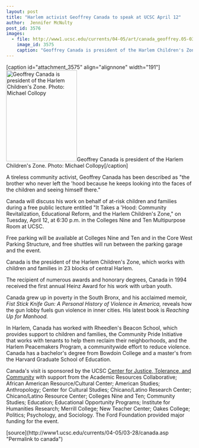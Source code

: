 ```yaml
---
layout: post
title: "Harlem activist Geoffrey Canada to speak at UCSC April 12"
author:  Jennifer McNulty
post_id: 3576
images:
  - file: http://www1.ucsc.edu/currents/04-05/art/canada_geoffrey.05-03-28.jpg
    image_id: 3575
    caption: "Geoffrey Canada is president of the Harlem Children's Zone. Photo: Michael Collopy"
---
```


[caption id="attachment_3575" align="alignnone" width="191"]<a href="http://localhost/mysite/wp-content/uploads/2005/03/canada_geoffrey.05-03-28.jpg"><img class="size-full wp-image-3575" src="http://localhost/mysite/wp-content/uploads/2005/03/canada_geoffrey.05-03-28.jpg" alt="Geoffrey Canada is president of the Harlem Children's Zone. Photo: Michael Collopy" width="191" height="246" /></a>Geoffrey Canada is president of the Harlem Children's Zone. Photo: Michael Collopy[/caption]
<a name="content" id="content"></a>
<p>
  A tireless community activist, Geoffrey Canada has been described as "the brother who never left the 'hood because he keeps looking into the faces of the children and seeing himself there."
</p>
<p>
  Canada will discuss his work on behalf of at-risk children and families during a free public lecture entitled "It Takes a 'Hood: Community Revitalization, Educational Reform, and the Harlem Children's Zone," on Tuesday, April 12, at 6:30 p.m. in the Colleges Nine and Ten Multipurpose Room at UCSC.
</p>
<p>
  Free parking will be available at Colleges Nine and Ten and in the Core West Parking Structure, and free shuttles will run between the parking garage and the event.
</p>
<p>
  Canada is the president of the Harlem Children's Zone, which works with children and families in 23 blocks of central Harlem.
</p>
<p>
  The recipient of numerous awards and honorary degrees, Canada in 1994 received the first annual Heinz Award for his work with urban youth.
</p>
<p>
  Canada grew up in poverty in the South Bronx, and his acclaimed memoir, <i>Fist Stick Knife Gun: A Personal History of Violence in America,</i> reveals how the gun lobby fuels gun violence in inner cities. His latest book is <i>Reaching Up for Manhood.</i>
</p>
<p>
  In Harlem, Canada has worked with Rheedlen's Beacon School, which provides support to children and families, the Community Pride Initiative that works with tenants to help them reclaim their neighborhoods, and the Harlem Peacemakers Program, a communitywide effort to reduce violence. Canada has a bachelor's degree from Bowdoin College and a master's from the Harvard Graduate School of Education.
</p>
<p>
  Canada's visit is sponsored by the UCSC <a href="http://cjtc.ucsc.edu">Center for Justice, Tolerance, and Community</a> with support from the Academic Resources Collaborative; African American Resource/Cultural Center; American Studies; Anthropology; Center for Cultural Studies; Chicano/Latino Research Center; Chicano/Latino Resource Center; Colleges Nine and Ten; Community Studies; Education; Educational Opportunity Programs; Institute for Humanities Research; Merrill College; New Teacher Center; Oakes College; Politics; Psychology, and Sociology. The Ford Foundation provided major funding for the event.<br>
</p>
[source](http://www1.ucsc.edu/currents/04-05/03-28/canada.asp "Permalink to canada")
